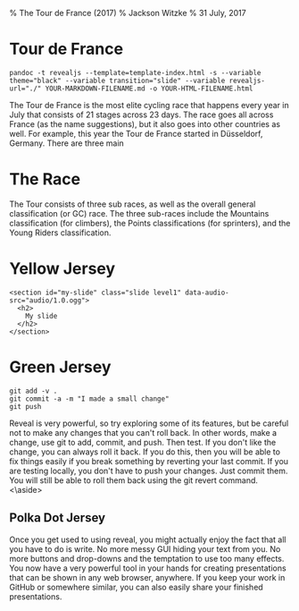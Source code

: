 % The Tour de France (2017) 
% Jackson Witzke
% 31 July, 2017

# Tour de France

```
pandoc -t revealjs --template=template-index.html -s --variable theme="black" --variable transition="slide" --variable revealjs-url="./" YOUR-MARKDOWN-FILENAME.md -o YOUR-HTML-FILENAME.html
```

<aside class="notes">
The Tour de France is the most elite cycling race that happens every year in July that consists of 21 stages across 23 days. The race goes all across France (as the name suggestions), but it also goes into other countries as well. For example, this year the Tour de France started in Düsseldorf, Germany. There are three main 
</aside>

# The Race

<aside class="notes">
The Tour consists of three sub races, as well as the overall general classification (or GC) race. The three sub-races include the Mountains classification (for climbers), the Points classifications (for sprinters), and the Young Riders classification. 
</aside>

# Yellow Jersey

```
<section id="my-slide" class="slide level1" data-audio-src="audio/1.0.ogg">
  <h2>
    My slide
  </h2>
</section>
```

<aside class="notes">

</aside>

# Green Jersey

```
git add -v .
git commit -a -m "I made a small change"
git push
```

<aside class="notes">
Reveal is very powerful, so try exploring some of its features, but be careful not to make any changes that you can't roll back. In other words, make a change, use git to add, commit, and push. Then test. If you don't like the change, you can always roll it back. If you do this, then you will be able to fix things easily if you break something by reverting your last commit. If you are testing locally, you don't have to push your changes. Just commit them. You will still be able to roll them back using the git revert command.
<\aside>

# Polka Dot Jersey

<aside class="notes">
Once you get used to using reveal, you might actually enjoy the fact that all you have to do is write. No more messy GUI hiding your text from you. No more buttons and drop-downs and the temptation to use too many effects. You now have a very powerful tool in your hands for creating presentations that can be shown in any web browser, anywhere. If you keep your work in GitHub or somewhere similar, you can also easily share your finished presentations. 
</aside>
